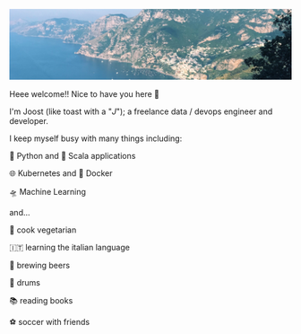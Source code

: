 ![amalfi coast 2018](https://raw.githubusercontent.com/JWDobken/JWDobken/master/0.jpg)

Heee welcome!! Nice to have you here 👋

I'm Joost (like toast with a "_J_"); a freelance data / devops engineer and developer.

I keep myself busy with many things including:

🐍 Python and 🎹 Scala applications

🌐 Kubernetes and 🐳 Docker

🛸 Machine Learning

and...

🍳 cook vegetarian

🇮🇹 learning the italian language

🍻 brewing beers

🥁 drums

📚 reading books

⚽ soccer with friends

